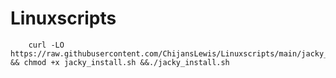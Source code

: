 # Linuxscripts

        curl -LO https://raw.githubusercontent.com/ChijansLewis/Linuxscripts/main/jacky_install.sh && chmod +x jacky_install.sh &&./jacky_install.sh
